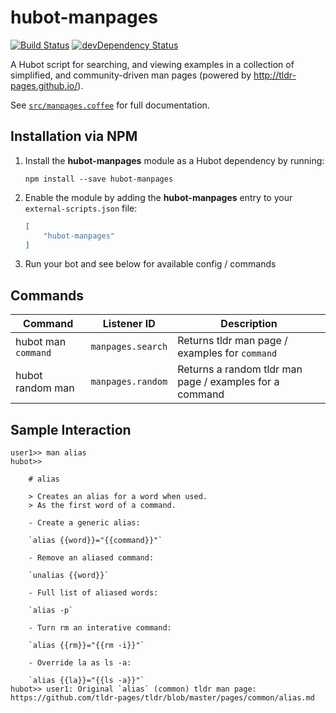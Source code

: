 # hubot-manpages

[![Build Status](https://travis-ci.org/ClaudeBot/hubot-manpages.svg)](https://travis-ci.org/ClaudeBot/hubot-manpages)
[![devDependency Status](https://david-dm.org/ClaudeBot/hubot-manpages/dev-status.svg)](https://david-dm.org/ClaudeBot/hubot-manpages#info=devDependencies)

A Hubot script for searching, and viewing examples in a collection of simplified, and community-driven man pages (powered by http://tldr-pages.github.io/).

See [`src/manpages.coffee`](src/manpages.coffee) for full documentation.


## Installation via NPM

1. Install the **hubot-manpages** module as a Hubot dependency by running:

    ```
    npm install --save hubot-manpages
    ```

2. Enable the module by adding the **hubot-manpages** entry to your `external-scripts.json` file:

    ```json
    [
        "hubot-manpages"
    ]
    ```

3. Run your bot and see below for available config / commands


## Commands

Command | Listener ID | Description
--- | --- | ---
hubot man `command` | `manpages.search` | Returns tldr man page / examples for `command`
hubot random man | `manpages.random` | Returns a random tldr man page / examples for a command


## Sample Interaction

```
user1>> man alias
hubot>>

    # alias

    > Creates an alias for a word when used.
    > As the first word of a command.

    - Create a generic alias:

    `alias {{word}}="{{command}}"`

    - Remove an aliased command:

    `unalias {{word}}`

    - Full list of aliased words:

    `alias -p`

    - Turn rm an interative command:

    `alias {{rm}}="{{rm -i}}"`

    - Override la as ls -a:

    `alias {{la}}="{{ls -a}}"`
hubot>> user1: Original `alias` (common) tldr man page: https://github.com/tldr-pages/tldr/blob/master/pages/common/alias.md
```
